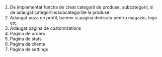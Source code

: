 <!-- To Do -->
1. De implementat functia de creat categorii de produse, subcategorii, si de adaugat categoriile/subcategoriile la produse
2. Adaugat poza de profil, banner si pagina dedicata pentru magazin, logo etc
3. Adaugat pagina de customizations
4. Pagina de orders
5. Pagina de stats
6. Pagina de clients
7. Pagina de settings
<!--  -->
